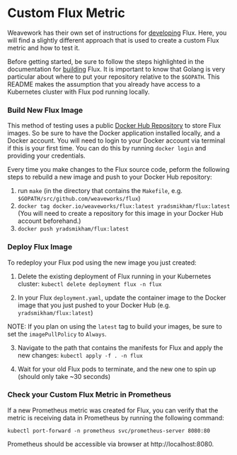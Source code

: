 # Custom Flux Metric

Weavework has their own set of instructions for [developing](https://github.com/weaveworks/flux/blob/master/site/get-started-developing.md) Flux. Here, you will find a slightly different approach that is used to create a custom Flux metric and how to test it.

Before getting started, be sure to follow the steps highlighted in the documentation for [building](https://github.com/weaveworks/flux/blob/master/site/building.md) Flux. It is important to know that Golang is very particular about where to put your repository relative to the `$GOPATH`. This README makes the assumption that you already have access to a Kubernetes cluster with Flux pod running locally.

### Build New Flux Image

This method of testing uses a public [Docker Hub Repository](https://hub.docker.com/) to store Flux images. So be sure to have the Docker application installed locally, and a Docker account. You will need to login to your Docker account via terminal if this is your first time. You can do this by running `docker login` and providing your credentials.

Every time you make changes to the Flux source code, peform the following steps to rebuild a new image and push to your Docker Hub repository:

1. run `make` (in the directory that contains the `Makefile`, e.g. `$GOPATH/src/github.com/weaveworks/flux`)
2. `docker tag docker.io/weaveworks/flux:latest yradsmikham/flux:latest` (You will need to create a repository for this image in your Docker Hub account beforehand.)
3. `docker push yradsmikham/flux:latest`

### Deploy Flux Image

To redeploy your Flux pod using the new image you just created:

1. Delete the existing deployment of Flux running in your Kubernetes cluster:
    `kubectl delete deployment flux -n flux`

2. In your Flux `deployment.yaml`, update the container image to the Docker image that you just pushed to your Docker Hub (e.g. `yradsmikham/flux:latest`)

NOTE: If you plan on using the `latest` tag to build your images, be sure to set the `imagePullPolicy` to `Always`.

3. Navigate to the path that contains the manifests for Flux and apply the new changes:
    `kubectl apply -f . -n flux`

4. Wait for your old Flux pods to terminate, and the new one to spin up (should only take ~30 seconds)

### Check your Custom Flux Metric in Prometheus

If a new Prometheus metric was created for Flux, you can verify that the metric is receiving data in Prometheus by running the following command:

`kubectl port-forward -n prometheus svc/prometheus-server 8080:80`

Prometheus should be accessible via browser at http://localhost:8080.
